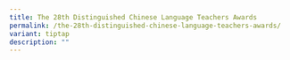 ```yaml
---
title: The 28th Distinguished Chinese Language Teachers Awards
permalink: /the-28th-distinguished-chinese-language-teachers-awards/
variant: tiptap
description: ""
---
```

